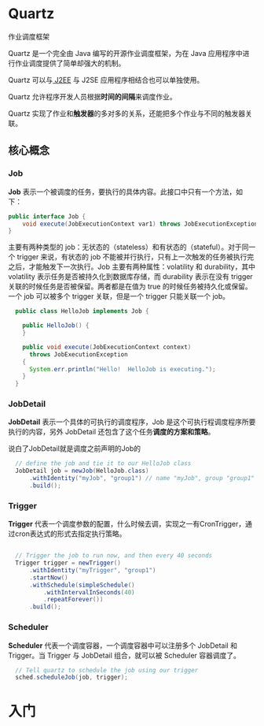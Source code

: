 # Quartz

作业调度框架

Quartz 是一个完全由 Java 编写的开源作业调度框架，为在 Java 应用程序中进行作业调度提供了简单却强大的机制。

Quartz 可以与[ J2EE](https://www.w3cschool.cn/java_interview_question/java_interview_question-wvr326ra.html) 与 J2SE 应用程序相结合也可以单独使用。

Quartz 允许程序开发人员根据**时间的间隔**来调度作业。

Quartz 实现了作业和**触发器**的多对多的关系，还能把多个作业与不同的触发器关联。

## 核心概念

### Job

**Job** 表示一个被调度的任务，要执行的具体内容。此接口中只有一个方法，如下：

```java
public interface Job {
    void execute(JobExecutionContext var1) throws JobExecutionException;
}
```

主要有两种类型的 job：无状态的（stateless）和有状态的（stateful）。对于同一个 trigger 来说，有状态的 job 不能被并行执行，只有上一次触发的任务被执行完之后，才能触发下一次执行。Job 主要有两种属性：volatility 和 durability，其中 volatility 表示任务是否被持久化到数据库存储，而 durability 表示在没有 trigger 关联的时候任务是否被保留。两者都是在值为 true 的时候任务被持久化或保留。一个 job 可以被多个 trigger 关联，但是一个 trigger 只能关联一个 job。

```java
  public class HelloJob implements Job {

    public HelloJob() {
    }

    public void execute(JobExecutionContext context)
      throws JobExecutionException
    {
      System.err.println("Hello!  HelloJob is executing.");
    }
  }
```



### JobDetail

**JobDetail**  表示一个具体的可执行的调度程序，Job 是这个可执行程调度程序所要执行的内容，另外 JobDetail 还包含了这个任务**调度的方案和策略**。

说白了JobDetail就是调度之前声明的Job的

```java
  // define the job and tie it to our HelloJob class
  JobDetail job = newJob(HelloJob.class)
      .withIdentity("myJob", "group1") // name "myJob", group "group1"
      .build();
```



### Trigger

**Trigger** 代表一个调度参数的配置，什么时候去调，实现之一有CronTrigger，通过cron表达式的形式去指定执行策略。

```java

  // Trigger the job to run now, and then every 40 seconds
  Trigger trigger = newTrigger()
      .withIdentity("myTrigger", "group1")
      .startNow()
      .withSchedule(simpleSchedule()
          .withIntervalInSeconds(40)
          .repeatForever())            
      .build();

```



### Scheduler

**Scheduler** 代表一个调度容器，一个调度容器中可以注册多个 JobDetail 和 Trigger。当 Trigger 与 JobDetail 组合，就可以被 Scheduler 容器调度了。

```java
  // Tell quartz to schedule the job using our trigger
  sched.scheduleJob(job, trigger);
```



# 入门

